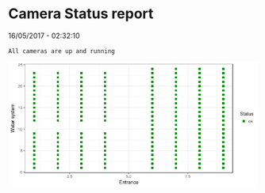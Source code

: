 Camera Status report
================
16/05/2017 - 02:32:10

    All cameras are up and running

![](camreport_files/figure-markdown_github/unnamed-chunk-2-1.png)
